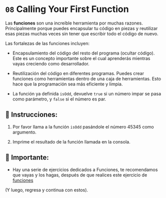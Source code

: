 # `08` Calling Your First Function

Las **funciones** son una increíble herramienta por muchas razones. Principalmente porque puedes encapsular tu código en piezas y reutilizar esas piezas muchas veces sin tener que escribir todo el código de nuevo. 

Las fortalezas de las funciones incluyen:

- Encapsulamiento del código del resto del programa (ocultar código). Este es un concepto importante sobre el cual aprenderás mientras vayas creciendo como desarrollador.

- Reutilización del código en diferentes programas. Puedes crear funciones como herramientas dentro de una caja de herramientas. Esto hace que la programación sea más eficiente y limpia.

- La función ya definida `isOdd`, devuelve `true` si un número impar se pasa como parámetro, y `false` si el número es par. 

## 📝  Instrucciones:

1. Por favor llama a la función `isOdd` pasándole el número 45345 como argumento.

2. Imprime el resultado de la función llamada en la consola.

## 🔎 Importante: 

+ Hay una serie de ejercicios dedicados a Funciones, te recomendamos que vayas y los hagas, después de que realices este ejercicio de [funciones](https://github.com/4GeeksAcademy/javascript-functions-exercises-tutorial)

(Y luego, regresa y continua con estos).
